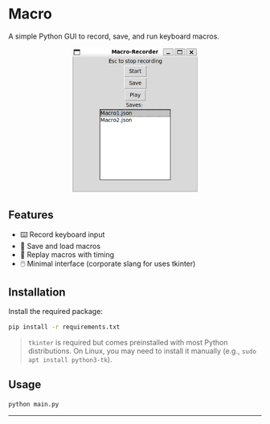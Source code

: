# Macro

A simple Python GUI to record, save, and run keyboard macros.

<p align="center">
  <img src="./screenshot.png" alt="Macro GUI" width="250"/>
</p>

## Features

* ⌨️ Record keyboard input
* 💾 Save and load macros
* 🔁 Replay macros with timing
* 🖱️ Minimal interface (corporate slang for uses tkinter)

## Installation

Install the required package:

```bash
pip install -r requirements.txt
```

> `tkinter` is required but comes preinstalled with most Python distributions.
> On Linux, you may need to install it manually (e.g., `sudo apt install python3-tk`).

## Usage

```bash
python main.py
```

---
